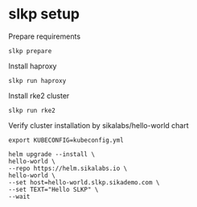 # slkp setup

Prepare requirements

```
slkp prepare
```

Install haproxy

```
slkp run haproxy
```

Install rke2 cluster

```
slkp run rke2
```

Verify cluster installation by sikalabs/hello-world chart

```
export KUBECONFIG=kubeconfig.yml

helm upgrade --install \
hello-world \
--repo https://helm.sikalabs.io \
hello-world \
--set host=hello-world.slkp.sikademo.com \
--set TEXT="Hello SLKP" \
--wait
```
